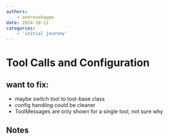 ```yaml
---
authors:
    - andreashappe
date: 2024-10-11
categories:
    - 'initial journey'
---
```

# Tool Calls and Configuration

## want to fix:

- maybe switch tool to tool-base class
- config handling could be cleaner
- ToolMessages are only shown for a single tool, not sure why

## Notes